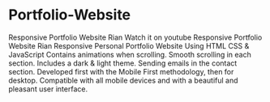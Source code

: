# Portfolio-Website
 Responsive Portfolio Website Rian
Watch it on youtube
Responsive Portfolio Website Rian
Responsive Personal Portfolio Website Using HTML CSS & JavaScript
Contains animations when scrolling.
Smooth scrolling in each section.
Includes a dark & light theme.
Sending emails in the contact section.
Developed first with the Mobile First methodology, then for desktop.
Compatible with all mobile devices and with a beautiful and pleasant user interface.
